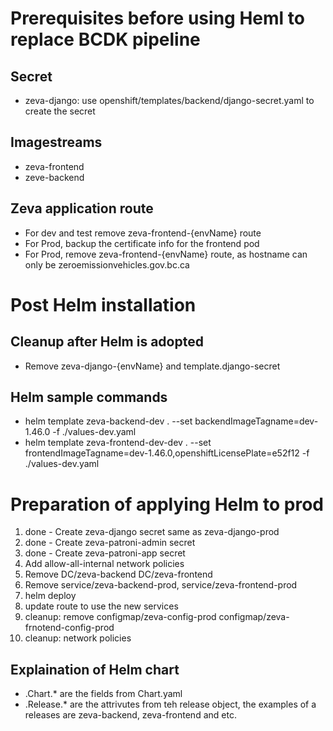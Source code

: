 # Prerequisites before using Heml to replace BCDK pipeline

## Secret
* zeva-django: use openshift/templates/backend/django-secret.yaml to create the secret

## Imagestreams
* zeva-frontend
* zeve-backend

## Zeva application route
* For dev and test remove zeva-frontend-{envName} route
* For Prod, backup the certificate info for the frontend pod
* For Prod, remove zeva-frontend-{envName} route, as hostname can only be zeroemissionvehicles.gov.bc.ca

# Post Helm installation

## Cleanup after Helm is adopted
* Remove zeva-django-{envName} and template.django-secret

## Helm sample commands
* helm template zeva-backend-dev . --set backendImageTagname=dev-1.46.0 -f ./values-dev.yaml
* helm template zeva-frontend-dev-dev . --set frontendImageTagname=dev-1.46.0,openshiftLicensePlate=e52f12 -f ./values-dev.yaml

# Preparation of applying Helm to prod
1. done - Create zeva-django secret same as zeva-django-prod
2. done - Create zeva-patroni-admin secret
3. done - Create zeva-patroni-app secret
4. Add allow-all-internal network policies
5. Remove DC/zeva-backend DC/zeva-frontend
6. Remove service/zeva-backend-prod, service/zeva-frontend-prod
7. helm deploy
8. update route to use the new services
9. cleanup: remove configmap/zeva-config-prod configmap/zeva-frnotend-config-prod
10. cleanup: network policies

## Explaination of Helm chart

* .Chart.* are the fields from Chart.yaml
* .Release.* are the attrivutes from teh release object, the examples of a releases are zeva-backend, zeva-frontend and etc.